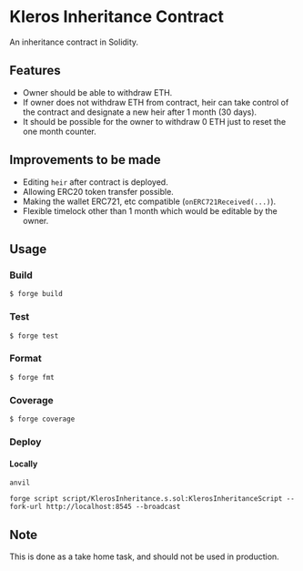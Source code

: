 # Kleros Inheritance Contract

An inheritance contract in Solidity.

## Features

- Owner should be able to withdraw ETH.
- If owner does not withdraw ETH from contract, heir can take control of the contract and designate a new heir after 1 month (30 days).
- It should be possible for the owner to withdraw 0 ETH just to reset the one month counter.

## Improvements to be made

- Editing `heir` after contract is deployed.
- Allowing ERC20 token transfer possible.
- Making the wallet ERC721, etc compatible (`onERC721Received(...)`).
- Flexible timelock other than 1 month which would be editable by the owner.

## Usage

### Build

```shell
$ forge build
```

### Test

```shell
$ forge test
```

### Format

```shell
$ forge fmt
```

### Coverage

```shell
$ forge coverage
```

### Deploy

#### Locally

```shell
anvil
```

```shell
forge script script/KlerosInheritance.s.sol:KlerosInheritanceScript --fork-url http://localhost:8545 --broadcast
```

## Note

This is done as a take home task, and should not be used in production.